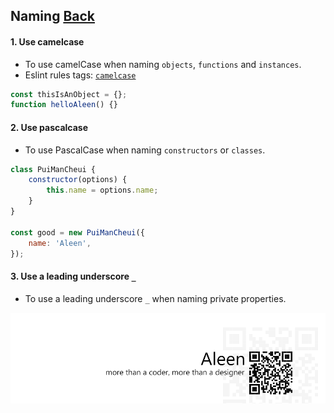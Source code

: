 ## Naming [**Back**](./../README.md)

#### 1. Use camelcase

- To use camelCase when naming `objects`, `functions` and `instances`.
- Eslint rules tags: [`camelcase`](http://eslint.org/docs/rules/camelcase.html)

```js
const thisIsAnObject = {};
function helloAleen() {}
```

#### 2. Use pascalcase

- To use PascalCase when naming `constructors` or `classes`.

```js
class PuiManCheui {
    constructor(options) {
        this.name = options.name;
    }
}

const good = new PuiManCheui({
    name: 'Aleen',
});
```

#### 3. Use a leading underscore `_`

- To use a leading underscore `_` when naming private properties.

<a href="http://aleen42.github.io/" target="_blank" ><img src="./../pic/tail.gif"></a>